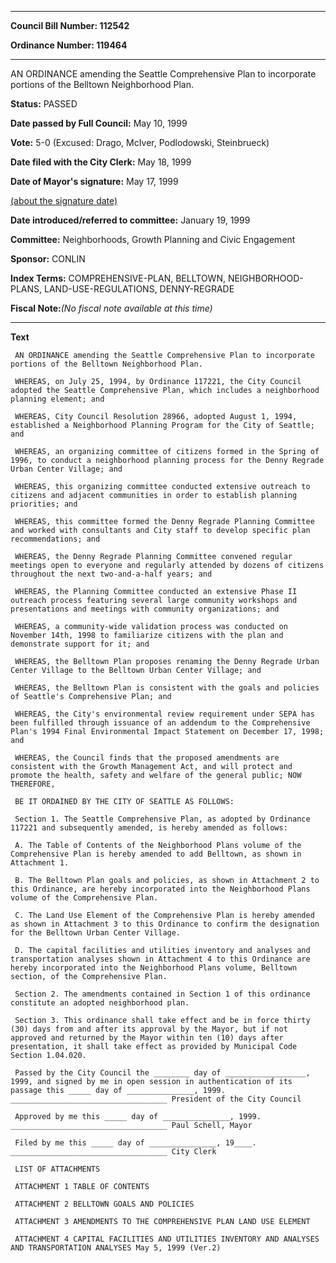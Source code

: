 

********

**Council Bill Number: 112542**
   
**Ordinance Number: 119464**
********

 AN ORDINANCE amending the Seattle Comprehensive Plan to incorporate portions of the Belltown Neighborhood Plan.

**Status:** PASSED
   
**Date passed by Full Council:** May 10, 1999
   
**Vote:** 5-0 (Excused: Drago, McIver, Podlodowski, Steinbrueck)
   
**Date filed with the City Clerk:** May 18, 1999
   
**Date of Mayor's signature:** May 17, 1999
   
[(about the signature date)](/~public/approvaldate.htm)
   
   
   
**Date introduced/referred to committee:** January 19, 1999
   
**Committee:** Neighborhoods, Growth Planning and Civic Engagement
   
**Sponsor:** CONLIN
   
   
**Index Terms:** COMPREHENSIVE-PLAN, BELLTOWN, NEIGHBORHOOD-PLANS, LAND-USE-REGULATIONS, DENNY-REGRADE

**Fiscal Note:**_(No fiscal note available at this time)_

********

**Text**
   
```
 AN ORDINANCE amending the Seattle Comprehensive Plan to incorporate portions of the Belltown Neighborhood Plan.

 WHEREAS, on July 25, 1994, by Ordinance 117221, the City Council adopted the Seattle Comprehensive Plan, which includes a neighborhood planning element; and

 WHEREAS, City Council Resolution 28966, adopted August 1, 1994, established a Neighborhood Planning Program for the City of Seattle; and

 WHEREAS, an organizing committee of citizens formed in the Spring of 1996, to conduct a neighborhood planning process for the Denny Regrade Urban Center Village; and

 WHEREAS, this organizing committee conducted extensive outreach to citizens and adjacent communities in order to establish planning priorities; and

 WHEREAS, this committee formed the Denny Regrade Planning Committee and worked with consultants and City staff to develop specific plan recommendations; and

 WHEREAS, the Denny Regrade Planning Committee convened regular meetings open to everyone and regularly attended by dozens of citizens throughout the next two-and-a-half years; and

 WHEREAS, the Planning Committee conducted an extensive Phase II outreach process featuring several large community workshops and presentations and meetings with community organizations; and

 WHEREAS, a community-wide validation process was conducted on November 14th, 1998 to familiarize citizens with the plan and demonstrate support for it; and

 WHEREAS, the Belltown Plan proposes renaming the Denny Regrade Urban Center Village to the Belltown Urban Center Village; and

 WHEREAS, the Belltown Plan is consistent with the goals and policies of Seattle's Comprehensive Plan; and

 WHEREAS, the City's environmental review requirement under SEPA has been fulfilled through issuance of an addendum to the Comprehensive Plan's 1994 Final Environmental Impact Statement on December 17, 1998; and

 WHEREAS, the Council finds that the proposed amendments are consistent with the Growth Management Act, and will protect and promote the health, safety and welfare of the general public; NOW THEREFORE,

 BE IT ORDAINED BY THE CITY OF SEATTLE AS FOLLOWS:

 Section 1. The Seattle Comprehensive Plan, as adopted by Ordinance 117221 and subsequently amended, is hereby amended as follows:

 A. The Table of Contents of the Neighborhood Plans volume of the Comprehensive Plan is hereby amended to add Belltown, as shown in Attachment 1.

 B. The Belltown Plan goals and policies, as shown in Attachment 2 to this Ordinance, are hereby incorporated into the Neighborhood Plans volume of the Comprehensive Plan.

 C. The Land Use Element of the Comprehensive Plan is hereby amended as shown in Attachment 3 to this Ordinance to confirm the designation for the Belltown Urban Center Village.

 D. The capital facilities and utilities inventory and analyses and transportation analyses shown in Attachment 4 to this Ordinance are hereby incorporated into the Neighborhood Plans volume, Belltown section, of the Comprehensive Plan.

 Section 2. The amendments contained in Section 1 of this ordinance constitute an adopted neighborhood plan.

 Section 3. This ordinance shall take effect and be in force thirty (30) days from and after its approval by the Mayor, but if not approved and returned by the Mayor within ten (10) days after presentation, it shall take effect as provided by Municipal Code Section 1.04.020.

 Passed by the City Council the ________ day of __________________, 1999, and signed by me in open session in authentication of its passage this _____ day of _______________, 1999. ___________________________________ President of the City Council

 Approved by me this _____ day of _______________, 1999. ___________________________________ Paul Schell, Mayor

 Filed by me this _____ day of _______________, 19____. ___________________________________ City Clerk

 LIST OF ATTACHMENTS

 ATTACHMENT 1 TABLE OF CONTENTS

 ATTACHMENT 2 BELLTOWN GOALS AND POLICIES

 ATTACHMENT 3 AMENDMENTS TO THE COMPREHENSIVE PLAN LAND USE ELEMENT

 ATTACHMENT 4 CAPITAL FACILITIES AND UTILITIES INVENTORY AND ANALYSES AND TRANSPORTATION ANALYSES May 5, 1999 (Ver.2)

```
